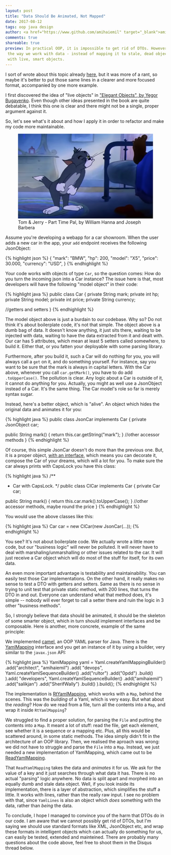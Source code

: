 ```yaml
---
layout: post
title: "Data Should Be Animated, Not Mapped"
date: 2017-08-12
tags: oop java design
author: <a href="https://www.github.com/amihaiemil" target="_blank">amihaiemil</a>
comments: true
shareable: true
preview: In practical OOP, it is impossible to get rid of DTOs. However, we can improve
 the way we work with data - instead of mapping it to stale, dead object, we should animate it
 with live, smart objects.
---
```


I sort of wrote about this topic already [here](http://www.amihaiemil.com/2017/07/04/yasson-yet-another-POJO-parser.html),
but it was more of a rant, so maybe it's better to put those same lines in a clearer and more focused format, accompanied by one more example.

I first discovered the idea of "live objects" in ["Elegant Objects", by Yegor Bugayenko](https://www.amazon.com/Elegant-Objects-1-Yegor-Bugayenko/dp/1519166915).
Even though other ideas presented in the book are quite debatable, I think this one is clear and there might not be a single, proper argument against it.

So, let's see what's it about and how I apply it in order to refactor and make my code more maintainable.

<figure class="articleimg">
 <img src="/images/part_time_pal.PNG" alt="Part Time Pal">
 <figcaption>
 Tom & Jerry - Part Time Pal, by  William Hanna and Joseph Barbera
 </figcaption>
</figure>

Assume you're developing a webapp for a car showroom. When the user adds a new car in the app, your ``add`` endpoint receives
the following JsonObject:

{% highlight json %}
{
  "mark": "BMW",
  "hp": 200,
  "model": "X5",
  "price": 30.000,
  "currency": "USD",
}
{% endhighlight %}

Your code works with objects of type ``Car``, so the question comes: How do you turn the incoming json into a Car instance?
The issue here is that, most developers will have the following "model object" in their code:

{% highlight java %}
public class Car {
  private String mark;
  private int hp;
  private String model;
  private int price;
  private String currency;

  //getters and setters
}
{% endhighlight %}

The model object above is just a burdain to our codebase. Why so? Do not think it's about boilerplate code, it's not that simple. The object above is a dumb bag of data.
It doesn't know anything, it just sits there, waiting to be injected with data, waiting to have the data extracted from it and dealt with. Our car has 5 attributes, which mean
at least 5 setters called somewhere, to build it. Either that, or you fatten your deployable with some parsing library.

Furthermore, after you build it, such a Car will do nothing for you, you will always call a ``get`` on it, and do something yourself.
For instance, say you want to be sure that the mark is always in capital letters. With the Car above, whenever you call ``car.getMark()``, you have to do add ``.toUpperCase()``. The pollution is clear. Any logic about a Car is outside of it, it cannot do anything for you. Actually, you might as well use a JsonObject instead of a Car. It's the same thing. The Car model's role so far is merely syntax sugar.

Instead, here's a better object, which is "alive". An object which hides the original data and animates it for you:

{% highlight java %}
public class JsonCar implements Car {
  private JsonObject car;

  public String mark() {
    return this.car.getString("mark");
  }
  //other accessor methods
}
{% endhighlight %}

Of course, this simple JsonCar doesn't do more than the previous one. But, it is a proper object, [with an interface](http://www.amihaiemil.com/2017/08/12/how-interfaces-are-refactoring-our-code.html),
which means you can decorate it, compose the Car of your dreams, which will a lot for you. To make sure the car always prints with CapsLock you have this class:

{% highlight java %}
/**
 * Car with CapsLock.
 */
public class ClCar implements Car {
  private Car car;

  public String mark() {
    return this.car.mark().toUpperCase();
  }
  //other accessor methods, maybe round the price
}
{% endhighlight %}

You would use the above classes like this:

{% highlight java %}
  Car car = new ClCar(new JsonCar(...));
{% endhighlight %}

You see? It's not about boilerplate code. We actually wrote a little more code, but our "business logic" will never be polluted. It will never have
to deal with marshaling/unmarshalling or other issues related to the car. It will just receive a Car object which will do most of the stuff for itself, for its own data.

An even more important advantage is testability and maintainability. You can easily test those Car implementations. On the other hand, it really makes no sense
to test a DTO with getters and setters. Same as there is no sense in trying to unit test that private static method, with 200 lines, that turns the DTO in and out. Everyone can understand
what that method does, it's simple -- nobody will ever forget to call a setter there and ruin the logic in 3 other "business methods".

So, I strongly believe that data should be animated, it should be the skeleton of some smarter object, which in turn should implement interfaces and be composable. Here is another, more concrete, example of the same principle:

We implemented [camel](https://github.com/decorators-squad/camel), an OOP YAML parser for Java. There is the [YamlMapping](https://github.com/decorators-squad/camel/blob/master/src/main/java/com/amihaiemil/camel/YamlMapping.java) interface and you get an instance of it by using a builder, very similar to the ``javax.json`` API:

{% highlight java %}
  YamlMapping yaml = Yaml.createYamlMappingBuilder()
    .add("architect", "amihaiemil")
    .add(
        "devops",
        Yaml.createYamlSequenceBuilder()
            .add("rultor")
            .add("0pdd")
            .build()
    ).add(
        "developers",
        Yaml.createYamlSequenceBuilder()
            .add("amihaiemil")
            .add("salikjan")
            .add("SherifWally")
            .build()
    ).build();
{% endhighlight %}

The implementation is [RtYamlMapping](https://github.com/decorators-squad/camel/blob/master/src/main/java/com/amihaiemil/camel/RtYamlMapping.java), which works with a ``Map``, behind the scenes. This was the *building* of a Yaml, which is very easy. But what about the *reading*? How do we read from a file, turn all the contents into a ``Map``, and wrap it inside ``RtYamlMapping``?

We struggled to find a proper solution, for parsing the ``File`` and putting the contents into a ``Map``. It meant a lot of stuff: read the file, get each element, see whether it is a sequence or a mapping etc. Plus, all this would be scattered around, in some static methods. The idea simply didn't fit in the architecture of an OOP library. Then, we realised the aproach was wrong: we did not have to struggle and parse the ``File`` into a ``Map``. Instead, we just needed a new implementation of YamlMapping, which came out to be [ReadYamlMapping](https://github.com/decorators-squad/camel/blob/master/src/main/java/com/amihaiemil/camel/ReadYamlMapping.java).

That ``ReadYamlMapping`` takes the data and *animates* it for us. We ask for the value of a key and it just searches through what data it has. There is no actual "parsing" logic anywhere. No data is split apart and morphed into an equally dumb and stale data object. Well, if you look inside its implementation, there is a layer of abstraction, which simplifies the stuff a little. It works with lines, rather than the really raw input. I see no problem with that, since ``YamlLines`` is also an object which *does* something with the data, rather than *being* the data.

To conclude, I hope I managed to convince you of the harm that DTOs do in our code. I am aware that we cannot possibly get rid of DTOs, but I'm saying we should use standard formats like XML, JsonObject etc, and wrap these formats in intelligent objects which can actually do something for us, can easily be tested, extended and mainteined. There are probably many questions about
the code above, feel free to shoot them in the Disqus thread below.
